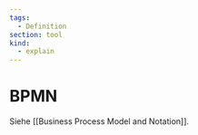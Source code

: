 ```yaml
---
tags:
  - Definition
section: tool
kind:
  - explain
---
```


# BPMN

Siehe [[Business Process Model and Notation]].
